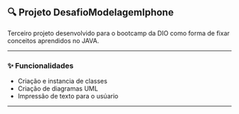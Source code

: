 ## 🔍 Projeto DesafioModelagemIphone

Terceiro projeto desenvolvido para o bootcamp da DIO como forma de fixar conceitos aprendidos no JAVA.

---

### ✨ Funcionalidades

- Criação e instancia de classes
- Criação de diagramas UML
- Impressão de texto para o usúario


---
